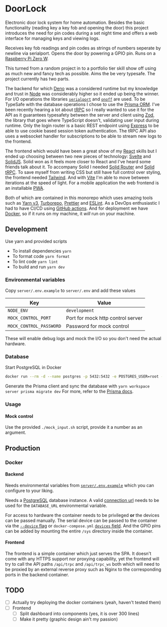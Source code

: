 # DoorLock

Electronic door lock system for home automation. Besides the basic functionality (reading key a key fob and opening the door) this project introduces the need for pin codes during a set night time and offers a web interface for managing keys and viewing logs.

Receives key fob readings and pin codes as strings of numbers seperate by newline via serialport. Opens the door by powering a GPIO pin. Runs on a [Raspberry Pi Zero W](https://www.raspberrypi.com/products/raspberry-pi-zero-w/).

This turned from a random project in to a portfolio tier skill show off using as much new and fancy tech as possible. Aims the be very typesafe. The project currently has two parts.

The backend for which [Deno](https://deno.land/) was a considered runtime but my knowledge and trust in [Node](https://nodejs.org/) was considerably higher so it ended up being the winner. For I/O operations the libraries [`serialport`](https://serialport.io/) and [`onoff`](https://npmjs.com/package/onoff) are used. To be TypeSafe with the database operations I chose to use the [Prisma ORM](https://www.prisma.io/). I've been recently hearing a lot about [tRPC](https://trpc.io/) so I really wanted to use it for the API as it guarantees typesafety between the server and client using [Zod](https://zod.dev/), the library that goes where TypeScript doesn't, validating user input during runtime. Only the login router is a basic REST endpoint using [Express](https://expressjs.com/) to be able to use cookie based session token authentication. The tRPC API also uses a websocket handler for subscriptions to be able to stream new logs to the frontend.

The frontend which would have been a great show of my [React](https://reactjs.org/) skills but I ended up choosing between two new pieces of technology: [Svelte](https://svelte.dev/) and [SolidJS](https://www.solidjs.com/). Solid won as it feels more closer to React and I've heard some friends talk about it. To accompany Solid I needed [Solid Router](https://www.npmjs.com/package/@solidjs/router) and [Solid tRPC](https://www.npmjs.com/package/solid-trpc). To save myself from writing CSS but still have full control over styling, the frontend needed [Tailwind](https://tailwindcss.com/). And with [Vite](https://vitejs.dev/) I'm able to move between iterations at the speed of light. For a mobile application the web frontend is an installable [PWA](https://developer.mozilla.org/en-US/docs/Web/Progressive_web_apps).

Both of which are contained in this monorepo which uses amazing tools such as [Yarn v3](https://yarnpkg.com/), [Turborepo](https://turbo.build/repo), [Prettier](https://prettier.io/) and [ESLint](https://eslint.org/). As a DevOps enthusiastic I had to have CI/CD using [GitHub actions](https://docs.github.com/en/actions). And for deployment we have [Docker](https://www.docker.com/), so if it runs on my machine, it _will_ run on your machine.

## Development

Use yarn and provided scripts

-   To install dependencies `yarn`
-   To format code `yarn format`
-   To lint code `yarn lint`
-   To build and run `yarn dev`

### Environmental variables

Copy `server/.env.example` to `server/.env` and add these values

| Key                     | Value                             |
| ----------------------- | --------------------------------- |
| `NODE_ENV`              | `development`                     |
| `MOCK_CONTROL_PORT`     | Port for mock http control server |
| `MOCK_CONTROL_PASSWORD` | Password for mock control         |

These will enable debug logs and mock the I/O so you don't need the actual hardware.

### Database

Start PostgreSQL in Docker

```bash
docker run --rm -d --name postgres -p 5432:5432 -e POSTGRES_USER=root -e POSTGRES_PASSWORD=password -e POSTGRES_DB=some_db postgres
```

Generate the Prisma client and sync the database with `yarn workspace server prisma migrate dev`
For more, refer to the [Prisma docs](https://www.prisma.io/docs).

### Usage

#### Mock control

Use the provided `./mock_input.sh` script, provide it a number as an argument.

## Production

### Docker

#### Backend

Needs environmental variables from [`server/.env.example`](./server/.env.example) which you can configure to your liking.

Needs a [PostgreSQL](https://www.postgresql.org/) database instance. A valid [connection url](https://www.prisma.io/docs/concepts/database-connectors/postgresql#connection-url) needs to be used for the `DATABASE_URL` environmental variable.

For access to hardware the container needs to be privileged **or** the devices can be passed manually. The serial device can be passed to the container via the [`--device` flag](https://docs.docker.com/engine/reference/run/#runtime-privilege-and-linux-capabilities) or `docker-compose.yml` [`devices` field](https://docs.docker.com/compose/compose-file/compose-file-v3/#devices). And the GPIO pins can be added by mounting the entire `/sys` directory inside the container.

#### Frontend

The frontend is a simple container which just serves the SPA. It doesn't come with any HTTPS support nor proxying capability, yet the frontend will try to call the API paths `/api/trpc` and `/api/trpc_ws` both which will need to be proxied by an external reverse proxy such as Nginx to the corresponding ports in the backend container.

## TODO

-   [ ] Actually try deploying the docker containers (yeah, haven't tested them)
-   [ ] Frontend
    -   [ ] Split dashboard into components (yes, it is over 300 lines)
    -   [ ] Make it pretty (graphic design ain't my passion)
